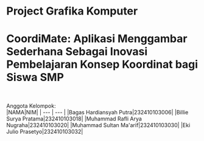 # Project Grafika Komputer
# CoordiMate: Aplikasi Menggambar Sederhana Sebagai Inovasi Pembelajaran Konsep Koordinat bagi Siswa SMP
<br>

Anggota Kelompok:
<br>
|NAMA|NIM|
| --- | --- |
|Bagas Hardiansyah Putra|232410103006|
|Billie Surya Pratama|232410103018|
|Muhammad Rafli Arya Nugraha|232410103020|
|Muhammad Sultan Ma'arif|232410103030|
|Eki Julio Prasetyo|232410103032|
